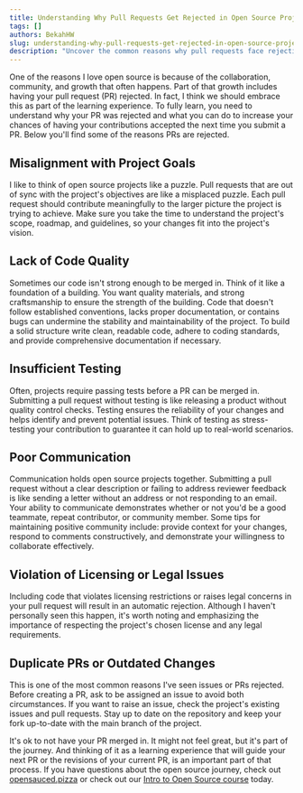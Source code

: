 ```yaml
---
title: Understanding Why Pull Requests Get Rejected in Open Source Projects
tags: []
authors: BekahHW
slug: understanding-why-pull-requests-get-rejected-in-open-source-projects
description: "Uncover the common reasons why pull requests face rejection in open source projects. Explore misalignment with project goals, code quality issues, testing shortcomings, communication challenges, licensing violations, and the impact of duplicative or outdated changes. Enhance your understanding of open source collaboration and increase the chances of having your contributions accepted."
---
```


One of the reasons I love open source is because of the collaboration, community, and growth that often happens. Part of that growth includes having your pull request (PR) rejected. In fact, I think we should embrace this as part of the learning experience. To fully learn, you need to understand why your PR was rejected and what you can do to increase your chances of having your contributions accepted the next time you submit a PR. Below you'll find some of the reasons PRs are rejected.

<!-- truncate -->

## Misalignment with Project Goals
I like to think of open source projects like a puzzle. Pull requests that are out of sync with the project's objectives are like a misplaced puzzle. Each pull request should contribute meaningfully to the larger picture the project is trying to achieve. Make sure you take the time to understand the project's scope, roadmap, and guidelines, so your changes fit into the project's vision.

## Lack of Code Quality
Sometimes our code isn't strong enough to be merged in. Think of it like a foundation of a building. You want quality materials, and strong craftsmanship to ensure the strength of the building. Code that doesn't follow established conventions, lacks proper documentation, or contains bugs can undermine the stability and maintainability of the project. To build a solid structure write clean, readable code, adhere to coding standards, and provide comprehensive documentation if necessary.

## Insufficient Testing
Often, projects require passing tests before a PR can be merged in. Submitting a pull request without testing is like releasing a product without quality control checks. Testing ensures the reliability of your changes and helps identify and prevent potential issues. Think of testing as stress-testing your contribution to guarantee it can hold up to real-world scenarios.

## Poor Communication
Communication holds open source projects together. Submitting a pull request without a clear description or failing to address reviewer feedback is like sending a letter without an address or not responding to an email. Your ability to communicate demonstrates whether or not you'd be a good teammate, repeat contributor, or community member. Some tips for maintaining positive community include: provide context for your changes, respond to comments constructively, and demonstrate your willingness to collaborate effectively.

## Violation of Licensing or Legal Issues
Including code that violates licensing restrictions or raises legal concerns in your pull request will result in an automatic rejection. Although I haven't personally seen this happen, it's worth noting and emphasizing the importance of respecting the project's chosen license and any legal requirements.

## Duplicate PRs or Outdated Changes
This is one of the most common reasons I've seen issues or PRs rejected. Before creating a PR, ask to be assigned an issue to avoid both circumstances. If you want to raise an issue, check the project's existing issues and pull requests. Stay up to date on the repository and keep your fork up-to-date with the main branch of the project.

It's ok to not have your PR merged in. It might not feel great, but it's part of the journey. And thinking of it as a learning experience that will guide your next PR or the revisions of your current PR, is an important part of that process. If you have questions about the open source journey, check out [opensauced.pizza](https://opensauced.pizza/) or check out our [Intro to Open Source course](https://github.com/open-sauced/intro) today. 